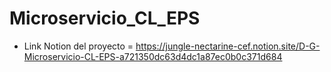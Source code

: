 # Microservicio_CL_EPS

* Link Notion del proyecto = https://jungle-nectarine-cef.notion.site/D-G-Microservicio-CL-EPS-a721350dc63d4dc1a87ec0b0c371d684
